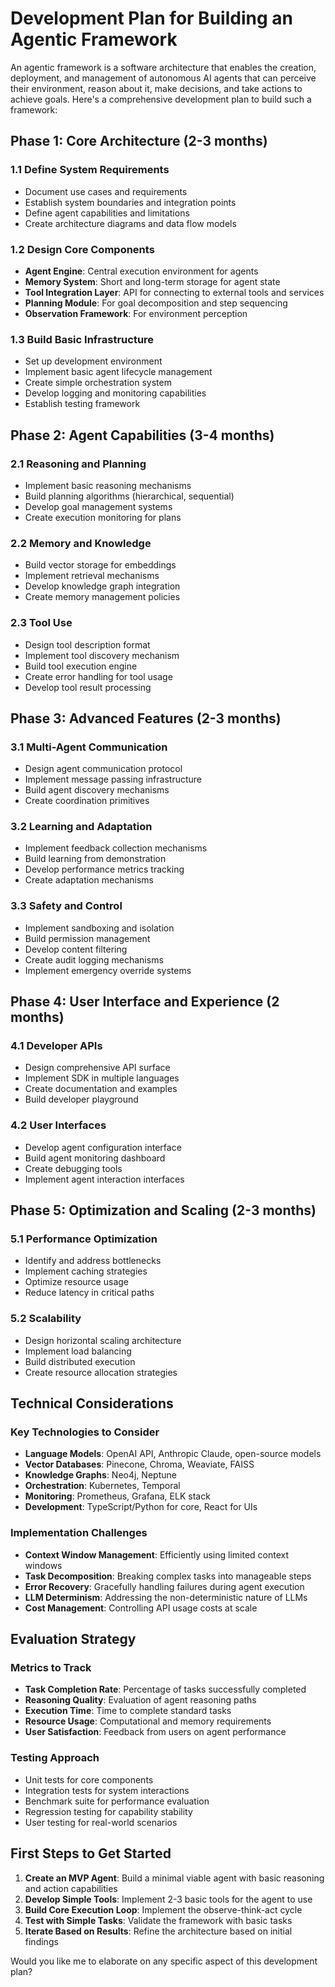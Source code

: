 
# Development Plan for Building an Agentic Framework

An agentic framework is a software architecture that enables the creation, deployment, and management of autonomous AI agents that can perceive their environment, reason about it, make decisions, and take actions to achieve goals. Here's a comprehensive development plan to build such a framework:

## Phase 1: Core Architecture (2-3 months)

### 1.1 Define System Requirements
- Document use cases and requirements
- Establish system boundaries and integration points
- Define agent capabilities and limitations
- Create architecture diagrams and data flow models

### 1.2 Design Core Components
- **Agent Engine**: Central execution environment for agents
- **Memory System**: Short and long-term storage for agent state
- **Tool Integration Layer**: API for connecting to external tools and services
- **Planning Module**: For goal decomposition and step sequencing
- **Observation Framework**: For environment perception

### 1.3 Build Basic Infrastructure
- Set up development environment
- Implement basic agent lifecycle management
- Create simple orchestration system
- Develop logging and monitoring capabilities
- Establish testing framework

## Phase 2: Agent Capabilities (3-4 months)

### 2.1 Reasoning and Planning
- Implement basic reasoning mechanisms
- Build planning algorithms (hierarchical, sequential)
- Develop goal management systems
- Create execution monitoring for plans

### 2.2 Memory and Knowledge
- Build vector storage for embeddings
- Implement retrieval mechanisms
- Develop knowledge graph integration
- Create memory management policies

### 2.3 Tool Use
- Design tool description format
- Implement tool discovery mechanism
- Build tool execution engine
- Create error handling for tool usage
- Develop tool result processing

## Phase 3: Advanced Features (2-3 months)

### 3.1 Multi-Agent Communication
- Design agent communication protocol
- Implement message passing infrastructure
- Build agent discovery mechanisms
- Create coordination primitives

### 3.2 Learning and Adaptation
- Implement feedback collection mechanisms
- Build learning from demonstration
- Develop performance metrics tracking
- Create adaptation mechanisms

### 3.3 Safety and Control
- Implement sandboxing and isolation
- Build permission management
- Develop content filtering
- Create audit logging mechanisms
- Implement emergency override systems

## Phase 4: User Interface and Experience (2 months)

### 4.1 Developer APIs
- Design comprehensive API surface
- Implement SDK in multiple languages
- Create documentation and examples
- Build developer playground

### 4.2 User Interfaces
- Develop agent configuration interface
- Build agent monitoring dashboard
- Create debugging tools
- Implement agent interaction interfaces

## Phase 5: Optimization and Scaling (2-3 months)

### 5.1 Performance Optimization
- Identify and address bottlenecks
- Implement caching strategies
- Optimize resource usage
- Reduce latency in critical paths

### 5.2 Scalability
- Design horizontal scaling architecture
- Implement load balancing
- Build distributed execution
- Create resource allocation strategies

## Technical Considerations

### Key Technologies to Consider
- **Language Models**: OpenAI API, Anthropic Claude, open-source models
- **Vector Databases**: Pinecone, Chroma, Weaviate, FAISS
- **Knowledge Graphs**: Neo4j, Neptune
- **Orchestration**: Kubernetes, Temporal
- **Monitoring**: Prometheus, Grafana, ELK stack
- **Development**: TypeScript/Python for core, React for UIs

### Implementation Challenges
- **Context Window Management**: Efficiently using limited context windows
- **Task Decomposition**: Breaking complex tasks into manageable steps
- **Error Recovery**: Gracefully handling failures during agent execution
- **LLM Determinism**: Addressing the non-deterministic nature of LLMs
- **Cost Management**: Controlling API usage costs at scale

## Evaluation Strategy

### Metrics to Track
- **Task Completion Rate**: Percentage of tasks successfully completed
- **Reasoning Quality**: Evaluation of agent reasoning paths
- **Execution Time**: Time to complete standard tasks
- **Resource Usage**: Computational and memory requirements
- **User Satisfaction**: Feedback from users on agent performance

### Testing Approach
- Unit tests for core components
- Integration tests for system interactions
- Benchmark suite for performance evaluation
- Regression testing for capability stability
- User testing for real-world scenarios

## First Steps to Get Started

1. **Create an MVP Agent**: Build a minimal viable agent with basic reasoning and action capabilities
2. **Develop Simple Tools**: Implement 2-3 basic tools for the agent to use
3. **Build Core Execution Loop**: Implement the observe-think-act cycle
4. **Test with Simple Tasks**: Validate the framework with basic tasks
5. **Iterate Based on Results**: Refine the architecture based on initial findings

Would you like me to elaborate on any specific aspect of this development plan?
